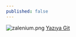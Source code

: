 ```yaml
---
published: false
---
```

![zalenium.png](https://miro.medium.com/max/1210/1*cpI-GDAKteV9trLtNu3d5w.png)
[Yazıya Git](https://celik-1907.medium.com/zalenium-nedir-eae714ba074c)

